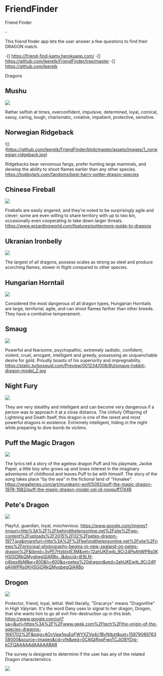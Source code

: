 # FriendFinder

Friend Finder

-[](https://github.com/leeretk/FriendFinder/blob/master/assets/images/friendfinderDragon.JPG)


This friend finder app lets the user answer a few questions to find their DRAGON match. 



-[] https://friend-find-kamy.herokuapp.com/
-[] https://github.com/leeretk/FriendFinder/tree/master
-[] https://github.com/leeretk

Dragons 

## Mushu 
![](https://github.com/leeretk/FriendFinder/blob/master/assets/images/10_mushu.jpg)

Rather selfish at times, overconfident, impulsive, determined, loyal, comical, sassy, caring, tough, charismatic, creative, impatient, protective, sensitive.


## Norwegian Ridgeback
![]\(https://github.com/leeretk/FriendFinder/blob/master/assets/images/1_norwegian-ridgeback.jpg)

Ridgebacks bear venomous fangs, prefer hunting large mammals, and develop the ability to shoot flames earlier than any other species. https://hobbylark.com/fandoms/best-harry-potter-dragon-species

## Chinese Fireball
![](https://github.com/leeretk/FriendFinder/blob/master/assets/images/2_chinese-fireball.jpg)

Fireballs are easily angered, and they're noted to be surprisingly agile and clever; some are even willing to share territory with up to two kin, occasionally even cooperating to take down larger threats.  https://www.wizardingworld.com/features/pottermore-guide-to-dragons

## Ukranian Ironbelly
![](https://github.com/leeretk/FriendFinder/blob/master/assets/images/3_ukranian-ironbelly.jpg)

The largest of all dragons, possess scales as strong as steel and produce scorching flames, slower in flight compared to other species. 

## Hungarian Horntail
![](https://github.com/leeretk/FriendFinder/blob/master/assets/images/4_hungarian-horntail.jpg)

Considered the most dangerous of all dragon types, Hungarian Horntails are large, territorial, agile, and can shoot flames farther than other breeds. They have a combative temperament.


## Smaug
![](https://github.com/leeretk/FriendFinder/blob/master/assets/images/5_smaug.jpg)

Powerful and fearsome, psychopathic, extremely sadistic, confident, violent, cruel, arrogant, intelligent and greedy, possessing an unquenchable desire for gold. Proudly boasts of his superiority and impregnability. https://static.turbosquid.com/Preview/001234/008/8U/smaug-hobbit-dragon-model_Z.jpg


## Night Fury
![](https://github.com/leeretk/FriendFinder/blob/master/assets/images/6_night-fury.jpg)

They are very stealthy and intelligent and can become very dangerous if a person was to approach it at a close distance.  The Unholy Offspring of Lightning and Death Itself, this dragon is one of the rarest and most powerful dragons in existence.  Extremely intelligent, hiding in the night while preparing to dive-bomb its victims. 

## Puff the Magic Dragon
![](https://github.com/leeretk/FriendFinder/blob/master/assets/images/7_puff-magic.jpg)

The lyrics tell a story of the ageless dragon Puff and his playmate, Jackie Paper, a little boy who grows up and loses interest in the imaginary adventures of childhood and leaves Puff to be with himself. The story of the song takes place "by the sea" in the fictional land of "Honalee".
https://vegalleries.com/art/murakami-wolf/5092/puff-the-magic-dragon-1978-1982/puff-the-magic-dragon-model-cel-id-novpuff17446


## Pete's Dragon
![](https://github.com/leeretk/FriendFinder/blob/master/assets/images/8_petes-dragon.jpg)

Playful, guardian, loyal, mischevious. https://www.google.com/imgres?imgurl=http%3A%2F%2Fbehindthelensonline.net%2Fsite%2Fwp-content%2Fuploads%2F2015%2F02%2Fpetes-dragon-1977.jpg&imgrefurl=http%3A%2F%2Fbehindthelensonline.net%2Fsite%2Fnews%2Fprincipal-photography-begins-in-new-zealand-on-petes-dragon%2F&tbnid=3vPE7HzbIxtE3M&vet=12ahUKEwjb_9Cr24PpAhWPRs0KHSGiDRkQMygbegQIARBo..i&docid=tE9LN-n4bex6bM&w=800&h=600&q=petes%20dragon&ved=2ahUKEwjb_9Cr24PpAhWPRs0KHSGiDRkQMygbegQIARBo


## Drogon
![](https://github.com/leeretk/FriendFinder/blob/master/assets/images/9_drogon.jpg)

Protector, friend, loyal, lethal. Well literally, "Dracarys" means "Dragonfire" in High Valyrian. It's the word Dany uses to signal to her dragon, Drogon, that she wants him to go all evil-fire-destruction up in this bish. https://www.google.com/url?sa=i&url=https%3A%2F%2Fwww.geek.com%2Ftech%2Fthe-origin-of-the-species-dragons-1661702%2F&psig=AOvVaw1quEqFWYXZVq4c1BvNtbzt&ust=1587908976358000&source=images&cd=vfe&ved=0CAIQjRxqFwoTCJiO8YDjg-kCFQAAAAAdAAAAABAR


The survey is designed to determine if the user has any of the related Dragon characteristics. 

![](https://github.com/leeretk/FriendFinder/blob/master/assets/images/survey.JPG)